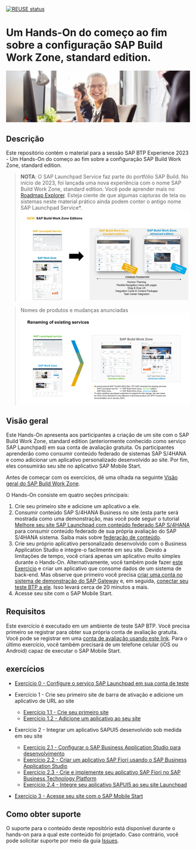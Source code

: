 [![REUSE status](https://api.reuse.software/badge/github.com/SAP-samples/teched2022-AD280)](https://api.reuse.software/info/github.com/SAP-samples/teched2022-AD280)


# Um Hands-On do começo ao fim sobre a configuração SAP Build Work Zone, standard edition. 

![Title](Title.png)

## Descrição

Este repositório contém o material para a sessão SAP BTP Experience 2023 - Um Hands-On do começo ao fim sobre a configuração SAP Build Work Zone, standard edition.

> **NOTA**: O SAP Launchpad Service faz parte do portfólio SAP Build. No início de 2023, foi lançada uma nova experiência com o  nome SAP Build Work Zone, standard edition. Você pode aprender mais no [Roadmap Explorer](https://roadmaps.sap.com/board?PRODUCT=73554900100800003081&PRODUCT=73555000100800002781&range=CURRENT-LAST#Q4%202022). 
> Esteja ciente de que algumas capturas de tela ou sistemas neste material prático ainda podem conter o antigo nome SAP Launchpad Service*. 
> ![SAP Build](Disclaimer.png)

> Nomes de produtos e mudanças anunciadas
> ![SAP Build Work Zone](SAP_Build_Work_Zone.png)

## Visão geral

Este Hands-On apresenta aos participantes a criação de um site com o SAP Build Work Zone, standard edition (anteriormente conhecido como serviço SAP Launchpad) em sua conta de avaliação gratuita. Os participantes aprenderão como consumir conteúdo federado de sistemas SAP S/4HANA e como adicionar um aplicativo personalizado desenvolvido ao site. Por fim, eles consumirão seu site no aplicativo SAP Mobile Start.

Antes de começar com os exercícios, dê uma olhada na seguinte [Visão geral do SAP Build Work Zone](intro/overview.md).

O Hands-On consiste em quatro seções principais:
1. Crie seu primeiro site e adicione um aplicativo a ele.
2. Consumir conteúdo SAP S/4HANA Business no site (esta parte será mostrada como uma demonstração, mas você pode seguir o tutorial[ Melhore seu site SAP Launchpad com conteúdo federado SAP S/4HANA](https://developers.sap.com/mission.launchpad-s4hana.html) para consumir conteúdo federado de sua própria avaliação do SAP S/4HANA sistema. Saiba mais sobre [federação de conteúdo](intro/federation.md).
3. Crie seu próprio aplicativo personalizado desenvolvido com o Business Application Studio e integre-o facilmente em seu site. Devido a limitações de tempo, você criará apenas um aplicativo muito simples durante o Hands-On. Alternativamente, você também pode fazer [este Exercicio](https://developers.sap.com/tutorials/appstudio-fioriapps-create.html) e criar um aplicativo que consome dados de um sistema de back-end. Mas observe que primeiro você precisa [criar uma conta no sistema de demonstração do SAP Gateway](https://developers.sap.com/tutorials/gateway-demo-signup.html) e, em seguida, [conectar seu teste BTP a ele](https://developers.sap.com/tutorials/cp-portal-cloud-foundry-gateway-connection.html). Isso levará cerca de 20 minutos a mais.
4. Acesse seu site com o SAP Mobile Start.


## Requisitos

Este exercício é executado em um ambiente de teste SAP BTP. Você precisa primeiro se registrar para obter sua própria conta de avaliação gratuita. Você pode se registrar em uma [conta de avaliação usando este link](https://account.hana.ondemand.com/#/home/welcome). Para o último exercício, você também precisará de um telefone celular (iOS ou Android) capaz de executar o SAP Mobile Start.

## exercícios

- [Exercício 0 - Configure o serviço SAP Launchpad em sua conta de teste](exercises/ex0/README.md)

- Exercício 1 - Crie seu primeiro site de barra de ativação e adicione um aplicativo de URL ao site
    - [Exercício 1.1 - Crie seu primeiro site](exercises/ex1/ex1.1/README.md)
    - [Exercício 1.2 - Adicione um aplicativo ao seu site](exercises/ex1/ex1.2/README.md)

- Exercício 2 - Integrar um aplicativo SAPUI5 desenvolvido sob medida em seu site
    - [Exercício 2.1 - Configurar o SAP Business Application Studio para desenvolvimento](exercises/ex2/ex2.1/README.md)
    - [Exercício 2.2 - Criar um aplicativo SAP Fiori usando o SAP Business Application Studio](exercises/ex2/ex2.2-alternative/README.md)
    - [Exercício 2.3 - Crie e implemente seu aplicativo SAP Fiori no SAP Business Technology Platform](exercises/ex2/ex2.3/README.md)
    - [Exercício 2.4 - Integre seu aplicativo SAPUI5 ao seu site Launchpad](exercises/ex2/ex2.4/README.md)

- [Exercício 3 - Acesse seu site com o SAP Mobile Start](exercises/ex3/README.md)


## Como obter suporte

O suporte para o conteúdo deste repositório está disponível durante o hands-on para a qual este conteúdo foi projetado. Caso contrário, você pode solicitar suporte por meio da guia [Issues](../../issues).